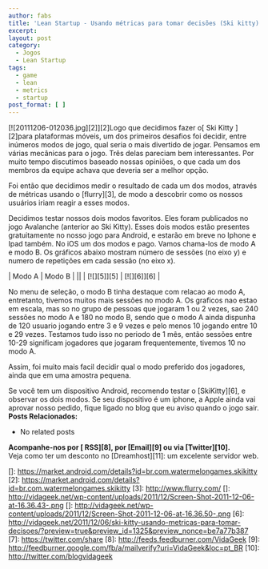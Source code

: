 ```yaml
---
author: fabs
title: 'Lean Startup - Usando métricas para tomar decisões (Ski kitty)'
excerpt:
layout: post
category:
  - Jogos
  - Lean Startup
tags:
  - game
  - lean
  - metrics
  - startup
post_format: [ ]
---
```

[![20111206-012036.jpg][2]][2]Logo que decidimos fazer o[ Ski Kitty ][2]para plataformas móveis, um dos primeiros desafios foi decidir, entre inúmeros modos de jogo, qual seria o mais divertido de jogar. Pensamos em várias mecânicas para o jogo. Três delas pareciam bem interessantes. Por muito tempo discutimos baseado nossas opiniões, o que cada um dos membros da equipe achava que deveria ser a melhor opção.

Foi então que decidimos medir o resultado de cada um dos modos, através de métricas usando o [flurry][3], de modo a descobrir como os nossos usuários iriam reagir a esses modos.

Decidimos testar nossos dois modos favoritos. Eles foram publicados no jogo Avalanche (anterior ao Ski Kitty). Esses dois modos estão presentes gratuitamente no nosso jogo para Android, e estarão em breve no Iphone e Ipad também. No iOS um dos modos e pago. Vamos chama-los de modo A e modo B. Os gráficos abaixo mostram número de sessões (no eixo y) e numero de repetições em cada sessão (no eixo x).

| Modo A      | Modo B      |
||
| [![][5]][5] | [![][6]][6] |

No menu de seleção, o modo B tinha destaque com relacao ao modo A, entretanto, tivemos muitos mais sessões no modo A. Os graficos nao estao em escala, mas so no grupo de pessoas que jogaram 1 ou 2 vezes, sao 240 sessões no modo A e 180 no modo B, sendo que o modo A ainda dispunha de 120 usuario jogando entre 3 e 9 vezes e pelo menos 10 jogando entre 10 e 29 vezes. Testamos tudo isso no periodo de 1 mês, então sessões entre 10-29 significam jogadores que jogaram frequentemente, tivemos 10 no modo A.

Assim, foi muito mais facil decidir qual o modo preferido dos jogadores, ainda que em uma amostra pequena.

Se você tem um dispositivo Android, recomendo testar o [SkiKitty][6], e observar os dois modos. Se seu dispositivo é um iphone, a Apple ainda vai aprovar nosso pedido, fique ligado no blog que eu aviso quando o jogo sair. 
**Posts Relacionados:** 
*   No related posts









**Acompanhe-nos por [ RSS][8], por [Email][9] ou via [Twitter][10].**  
Veja como ter um desconto no [Dreamhost][11]: um excelente servidor web.

 []: https://market.android.com/details?id=br.com.watermelongames.skikitty
 [2]: https://market.android.com/details?id=br.com.watermelongames.skikitty
 [3]: http://www.flurry.com/
 []: http://vidageek.net/wp-content/uploads/2011/12/Screen-Shot-2011-12-06-at-16.36.43-.png
 []: http://vidageek.net/wp-content/uploads/2011/12/Screen-Shot-2011-12-06-at-16.36.50-.png
 [6]: http://vidageek.net/2011/12/06/ski-kitty-usando-metricas-para-tomar-decisoes/?preview=true&preview_id=1325&preview_nonce=be7a77b387
 [7]: https://twitter.com/share
 [8]: http://feeds.feedburner.com/VidaGeek
 [9]: http://feedburner.google.com/fb/a/mailverify?uri=VidaGeek&loc=pt_BR
 [10]: http://twitter.com/blogvidageek

